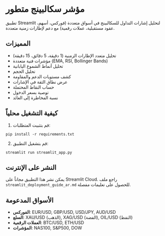 # مؤشر سكالبينج متطور

تطبيق Streamlit لتحليل إشارات التداول للسكالبينج في أسواق متعددة (فوركس، أسهم، عقود مستقبلية، عملات رقمية) مع دعم لإطارات زمنية متعددة.

## المميزات

- تحليل متعدد الإطارات الزمنية (1 دقيقة، 5 دقائق، 15 دقيقة)
- مؤشرات فنية متعددة (EMA, RSI, Bollinger Bands)
- تحليل أنماط الشموع اليابانية
- تحليل الحجم
- كشف مستويات الدعم والمقاومة
- عرض نطاق الثقة في الإشارات
- حساب النقاط المحتملة
- توصية بسعر الدخول
- نسبة المخاطرة إلى العائد

## كيفية التشغيل محلياً

1. قم بتثبيت المتطلبات:
```
pip install -r requirements.txt
```

2. قم بتشغيل التطبيق:
```
streamlit run streamlit_app.py
```

## النشر على الإنترنت

يمكن نشر هذا التطبيق مجاناً على Streamlit Cloud. راجع ملف `streamlit_deployment_guide_ar.md` للحصول على تعليمات مفصلة.

## الأسواق المدعومة

- **الفوركس**: EUR/USD, GBP/USD, USD/JPY, AUD/USD
- **السلع**: XAU/USD (الذهب), XAG/USD (الفضة), OIL/USD (النفط)
- **العملات الرقمية**: BTC/USD, ETH/USD
- **المؤشرات**: NAS100, S&P500, DOW
